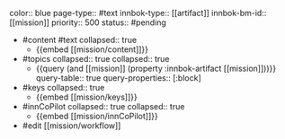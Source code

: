 color:: blue
page-type:: #text
innbok-type:: [[artifact]]
innbok-bm-id:: [[mission]]
priority:: 500
status:: #pending

- #content #text
  collapsed:: true
	- {{embed [[mission/content]]}}
- #topics
   collapsed:: true
  collapsed:: true
	- {{query (and [[mission]] (property :innbok-artifact [[mission]]))}}
	  query-table:: true
	  query-properties:: [:block]
- #keys
  collapsed:: true
	- {{embed [[mission/keys]]}}
- #innCoPilot
   collapsed:: true
  collapsed:: true
	- {{embed [[mission/innCoPilot]]}}
- #edit [[mission/workflow]]
